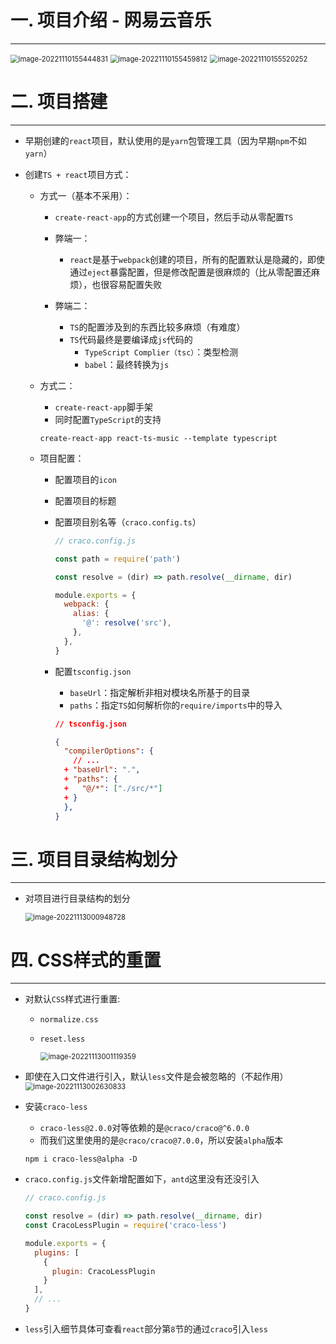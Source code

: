 # 一. 项目介绍 - 网易云音乐

---

<img src="assets/image-20221110155444831.png" alt="image-20221110155444831" style="zoom:80%;" />

<img src="assets/image-20221110155459812.png" alt="image-20221110155459812" style="zoom:80%;" />

<img src="assets/image-20221110155520252.png" alt="image-20221110155520252" style="zoom:80%;" />

# 二. 项目搭建

---

- 早期创建的`react`项目，默认使用的是`yarn`包管理工具（因为早期`npm`不如`yarn`）

- 创建`TS + react`项目方式：

  - 方式一（基本不采用）：

    - `create-react-app`的方式创建一个项目，然后手动从零配置`TS`
    - 弊端一：
      - `react`是基于`webpack`创建的项目，所有的配置默认是隐藏的，即使通过`eject`暴露配置，但是修改配置是很麻烦的（比从零配置还麻烦），也很容易配置失败

    - 弊端二：
      - `TS`的配置涉及到的东西比较多麻烦（有难度）
      - `TS`代码最终是要编译成`js`代码的
        - `TypeScript Complier（tsc）`：类型检测
        - `babel`：最终转换为`js`

  - 方式二：

    - `create-react-app`脚手架
    - 同时配置`TypeScript`的支持

    ```shell
    create-react-app react-ts-music --template typescript
    ```

  
  - 项目配置：
  
    - 配置项目的`icon`
  
    - 配置项目的标题
  
    - 配置项目别名等（`craco.config.ts`） 
  
      ```js
      // craco.config.js
      
      const path = require('path')
      
      const resolve = (dir) => path.resolve(__dirname, dir)
      
      module.exports = {
        webpack: {
          alias: {
            '@': resolve('src'),
          },
        },
      }
      ```
  
    - 配置`tsconfig.json`
  
      - `baseUrl`：指定解析非相对模块名所基于的目录
      - `paths`：指定`TS`如何解析你的`require/imports`中的导入
  
      ```json
      // tsconfig.json
      
      {
        "compilerOptions": {
          // ...
        + "baseUrl": ".",
        + "paths": {
        +   "@/*": ["./src/*"]
        + }
        },
      }
      ```
  





# 三. 项目目录结构划分

---

- 对项目进行目录结构的划分

  <img src="assets/image-20221113000948728.png" alt="image-20221113000948728" style="zoom:80%;" />





# 四. CSS样式的重置

---

- 对默认`CSS`样式进行重置: 
  - `normalize.css`
  
  - `reset.less`
  
    <img src="assets/image-20221113001119359.png" alt="image-20221113001119359" style="zoom:80%;" />

- 即使在入口文件进行引入，默认`less`文件是会被忽略的（不起作用）<img src="assets/image-20221113002630833.png" alt="image-20221113002630833" style="zoom:80%;" />

- 安装`craco-less`

  - `craco-less@2.0.0`对等依赖的是`@craco/craco@^6.0.0`
  - 而我们这里使用的是`@craco/craco@7.0.0`，所以安装`alpha`版本

  ```shell
  npm i craco-less@alpha -D
  ```

- `craco.config.js`文件新增配置如下，`antd`这里没有还没引入

  ```js
  // craco.config.js
  
  const resolve = (dir) => path.resolve(__dirname, dir)
  const CracoLessPlugin = require('craco-less')
  
  module.exports = {
    plugins: [
      {
        plugin: CracoLessPlugin
      }
    ],
    // ...
  }
  ```

- `less`引入细节具体可查看`react`部分第`8`节的通过`craco`引入`less`

  



























